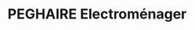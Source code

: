 ---
title: "PEGHAIRE Electroménager"
url: /cugnaux/peghaire-electromenager/
shop: Haushaltsgeräte
---
